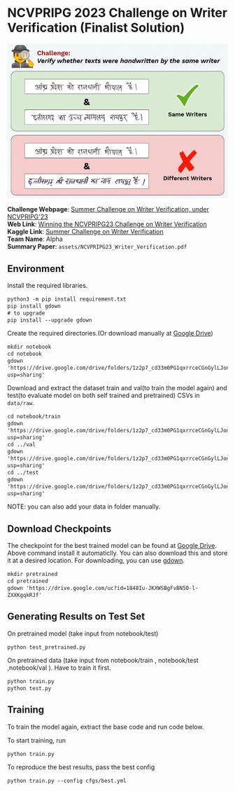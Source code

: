 # NCVPRIPG 2023 Challenge on Writer Verification (Finalist Solution)

![intro image](assets/img.png)

**Challenge Webpage**: [Summer Challenge on Writer Verification, under NCVPRIPG'23](https://vl2g.github.io/challenges/wv2023)  
**Web Link**: [Winning the NCVPRIPG23 Challenge on Writer Verification](https://mohitsharma-iitj.github.io/ncvpripg23_writer_verification/)  
**Kaggle Link**: [Summer Challenge on Writer Verification](https://www.kaggle.com/competitions/summer-challenge-on-writer-verification23-finale/leaderboard)  
**Team Name**: Alpha  
**Summary Paper**: `assets/NCVPRIPG23_Writer_Verification.pdf`


## Environment
Install the required libraries.
```shell
python3 -m pip install requirement.txt
pip install gdown
# to upgrade
pip install --upgrade gdown
```


Create the required directories.(Or download manually at [Google Drive](https://drive.google.com/drive/folders/1z2p7_cd33m0PG1qxrrceCGnGylLJonSy?usp=sharing))
```shell
mkdir notebook
cd notebook
gdown 'https://drive.google.com/drive/folders/1z2p7_cd33m0PG1qxrrceCGnGylLJonSy?usp=sharing'
```
Download and extract the dataset train and val(to train the model again) and test(to evaluate model on both self trained and pretrained) CSVs in `data/raw`.
```shell
cd notebook/train
gdown 'https://drive.google.com/drive/folders/1z2p7_cd33m0PG1qxrrceCGnGylLJonSy?usp=sharing'
cd ../val
gdown 'https://drive.google.com/drive/folders/1z2p7_cd33m0PG1qxrrceCGnGylLJonSy?usp=sharing'
cd ../test
gdown 'https://drive.google.com/drive/folders/1z2p7_cd33m0PG1qxrrceCGnGylLJonSy?usp=sharing'
```
NOTE: you can also add your data in folder manually.

## Download Checkpoints
The checkpoint for the best trained model can be found at [Google Drive](https://drive.google.com/drive/folders/1AAAuh62G2LHKOPOJvhUkUuC7w6SMKvzI?usp=sharing). Above command install it automaticlly. You can also download this and store it at a desired location. For downloading, you can use [gdown](https://github.com/wkentaro/gdown).

```shell
mkdir pretrained
cd pretrained
gdown 'https://drive.google.com/uc?id=1848Iu-JKXWSBgFvBN50-l-ZXXKgqkRJf'
```

## Generating Results on Test Set
On pretrained model (take input from notebook/test)
```shell
python test_pretrained.py 
```
On pretrained data (take input from notebook/train , notebook/test ,notebook/val ).
Have to train it first.
```shell
python train.py 
python test.py 
```

## Training

To train the model again, extract the base code and run code below.

To start training, run
```shell
python train.py
```

To reproduce the best results, pass the best config
```shell
python train.py --config cfgs/best.yml
```
